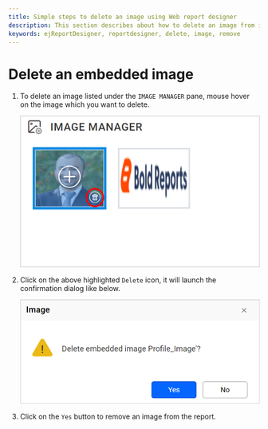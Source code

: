 ```yaml
---
title: Simple steps to delete an image using Web report designer
description: This section describes about how to delete an image from image manager using the Bold Report Designer
keywords: ejReportDesigner, reportdesigner, delete, image, remove
---
```


# Delete an embedded image

1. To delete an image listed under the `IMAGE MANAGER` pane, mouse hover on the image which you want to delete.

   ![delete-image-icon](/static/assets/on-premise/images/report-designer/imagemanager/delete-an-image.png)

2. Click on the above highlighted `Delete` icon, it will launch the confirmation dialog like below.

   ![delete-alert-dialog](/static/assets/on-premise/images/report-designer/imagemanager/delete-image-alert.png '#width=530px')

3. Click on the `Yes` button to remove an image from the report.
